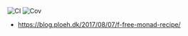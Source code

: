 ![CI](../../workflows/CI/badge.svg) ![Cov](../gh-pages/docs/badge_linecoverage.svg)

* https://blog.ploeh.dk/2017/08/07/f-free-monad-recipe/